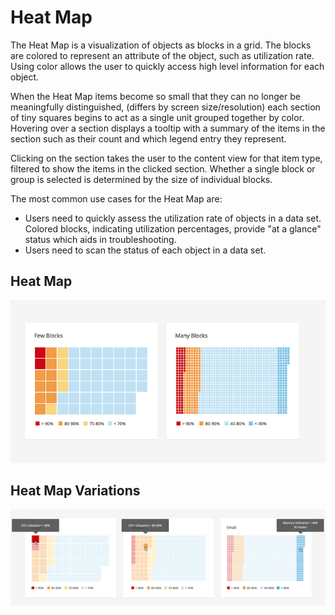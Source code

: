 # Heat Map

The Heat Map is a visualization of objects as blocks in a grid. The blocks are colored to represent an attribute of the object, such as utilization rate. Using color allows the user to quickly access high level information for each object.  

When the Heat Map items become so small that they can no longer be meaningfully distinguished,  (differs by screen size/resolution) each section of tiny squares begins to act as a single unit grouped together by color. Hovering over a section displays a tooltip with a summary of the items in the section such as their count and which legend entry they represent.

Clicking on the section takes the user to the content view for that item type, filtered to show the items in the clicked section. Whether a single block or group is selected is determined by the size of individual blocks.

The most common use cases for the Heat Map are:
* Users need to quickly assess the utilization rate of objects in a data set. Colored blocks, indicating utilization percentages, provide "at a glance" status which aids in troubleshooting.
* Users need to scan the status of each object in a data set.


## Heat Map
![Image of card title](img/heat-map.png)

## Heat Map Variations
![Image of card title](img/heat-map-hover.png)

